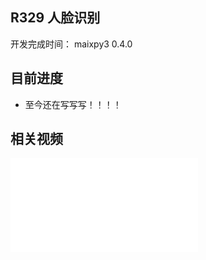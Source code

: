## R329 人脸识别

开发完成时间： maixpy3 0.4.0

## 目前进度

- 至今还在写写写！！！！

## 相关视频

<iframe src="//player.bilibili.com/player.html?aid=295857402&bvid=BV18F411p7mD&cid=488991789&page=1" scrolling="no" border="0" frameborder="no" framespacing="0" allowfullscreen="true"> </iframe>
